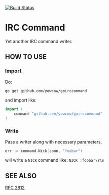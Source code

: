 [![Build Status](https://travis-ci.org/yowcow/goirccommand.svg?branch=master)](https://travis-ci.org/yowcow/goirccommand)

IRC Command
===========

Yet another IRC command writer.

HOW TO USE
----------

### Import

Do:

```
go get github.com/yowcow/goirccommand
```

and import like:

```go
import (
    command "github.com/yowcow/goirccommand"
)
```

### Write

Pass a writer along with necessary parameters.

```go
err := command.Nick(conn, "foobar")
```

will write a `NICK` command like: `NICK :foobar\r\n`

SEE ALSO
--------

[RFC 2812](https://tools.ietf.org/html/rfc2812)
